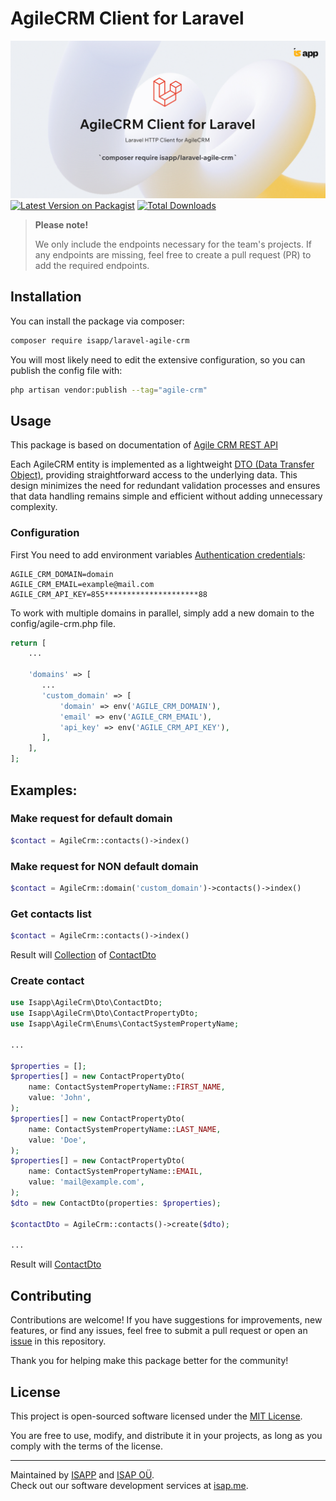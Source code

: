 # AgileCRM Client for Laravel

[![AgileCRM Client for Laravel](https://github.com/isap-ou/laravel-agile-crm/blob/main/images/banner.jpg?raw=true)](https://github.com/isap-ou/laravel-agile-crm)
[![Latest Version on Packagist](https://img.shields.io/packagist/v/isapp/laravel-agile-crm.svg?style=flat-square)](https://packagist.org/packages/isapp/laravel-agile-crm)
[![Total Downloads](https://img.shields.io/packagist/dt/isapp/laravel-agile-crm.svg?style=flat-square)](https://packagist.org/packages/isapp/laravel-agile-crm)

> **Please note!** 
> 
> We only include the endpoints necessary for the team's projects. If any endpoints are missing, feel free to create a pull request (PR) to add the required endpoints.

## Installation

You can install the package via composer:

```bash
composer require isapp/laravel-agile-crm
```

You will most likely need to edit the extensive configuration, so you can publish the config file with:

```bash
php artisan vendor:publish --tag="agile-crm"
```

## Usage

This package is based on documentation of [Agile CRM REST API](https://github.com/agilecrm/rest-api)

Each AgileCRM entity is implemented as a lightweight [DTO (Data Transfer Object)](https://wikipedia.org/wiki/DTO), providing straightforward access to the underlying data. 
This design minimizes the need for redundant validation processes and ensures that data handling remains simple and efficient without adding unnecessary complexity.

### Configuration

First You need to add environment variables [Authentication credentials](https://github.com/agilecrm/rest-api?tab=readme-ov-file#authentication-):

```dotenv
AGILE_CRM_DOMAIN=domain
AGILE_CRM_EMAIL=example@mail.com
AGILE_CRM_API_KEY=855*********************88
```

To work with multiple domains in parallel, simply add a new domain to the config/agile-crm.php file.

```php
return [
    ...

    'domains' => [
       ...
       'custom_domain' => [
           'domain' => env('AGILE_CRM_DOMAIN'),
           'email' => env('AGILE_CRM_EMAIL'),
           'api_key' => env('AGILE_CRM_API_KEY'),
       ],
    ],
];
```

## Examples: 

### Make request for default domain 
```php
$contact = AgileCrm::contacts()->index()
```

### Make request for NON default domain 
```php
$contact = AgileCrm::domain('custom_domain')->contacts()->index()
```

### Get contacts list
```php
$contact = AgileCrm::contacts()->index()
```
Result will [Collection](https://laravel.com/docs/11.x/collections) of [ContactDto](src/Dto/ContactDto.php)

### Create contact
```php
use Isapp\AgileCrm\Dto\ContactDto;
use Isapp\AgileCrm\Dto\ContactPropertyDto;
use Isapp\AgileCrm\Enums\ContactSystemPropertyName;
 
...
 
$properties = [];
$properties[] = new ContactPropertyDto(
    name: ContactSystemPropertyName::FIRST_NAME,
    value: 'John',
);
$properties[] = new ContactPropertyDto(
    name: ContactSystemPropertyName::LAST_NAME,
    value: 'Doe',
);
$properties[] = new ContactPropertyDto(
    name: ContactSystemPropertyName::EMAIL,
    value: 'mail@example.com',
);
$dto = new ContactDto(properties: $properties);

$contactDto = AgileCrm::contacts()->create($dto);

...
```
Result will [ContactDto](src/Dto/ContactDto.php)

## Contributing

Contributions are welcome! If you have suggestions for improvements, new features, or find any issues, feel free to
submit a pull request or open an [issue](https://github.com/isap-ou/laravel-agile-crm/issues) in this repository.

Thank you for helping make this package better for the community!

## License

This project is open-sourced software licensed under the [MIT License](https://opensource.org/licenses/MIT).

You are free to use, modify, and distribute it in your projects, as long as you comply with the terms of the license.

---

Maintained by [ISAPP](https://isapp.be) and [ISAP OÜ](https://isap.me).  
Check out our software development services at [isap.me](https://isap.me).